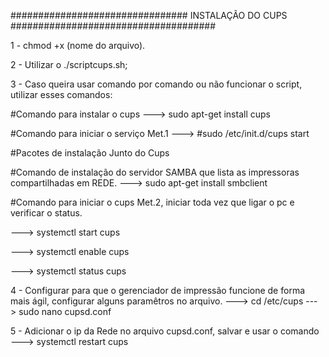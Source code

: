 ################################ INSTALAÇÃO DO CUPS #####################################

1 - chmod +x (nome do arquivo). 

2 - Utilizar o ./scriptcups.sh; 

3 - Caso queira usar comando por comando ou não funcionar o script, utilizar esses comandos:
  
  #Comando para instalar o cups --->
    sudo apt-get install cups

  #Comando para iniciar o serviço Met.1 --->
  #sudo /etc/init.d/cups start

  #Pacotes de instalação Junto do Cups

  #Comando de instalação do servidor SAMBA que lista as impressoras compartilhadas em REDE. --->
    sudo apt-get install smbclient

  #Comando para iniciar o cups Met.2, iniciar toda vez que ligar o pc e verificar o status. 
  
   ---> systemctl start cups
    
   ---> systemctl enable cups
    
   ---> systemctl status cups

4 - Configurar para que o gerenciador de impressão funcione de forma mais ágil, configurar alguns paramêtros no arquivo.
  ---> cd /etc/cups
  ---> sudo nano cupsd.conf

5 - Adicionar o ip da Rede no arquivo cupsd.conf, salvar e usar o comando ---> systemctl restart cups



